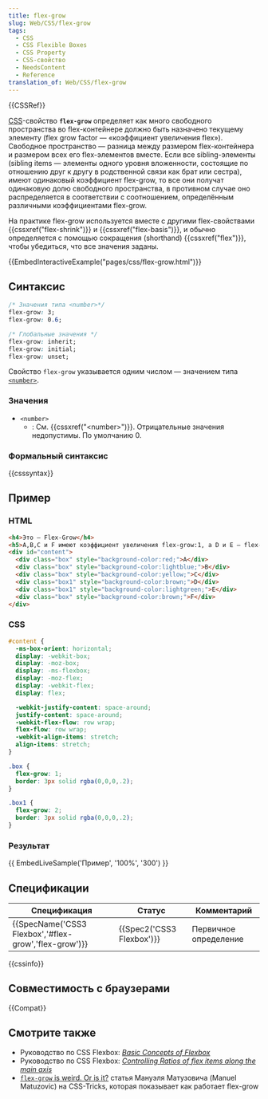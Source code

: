```yaml
---
title: flex-grow
slug: Web/CSS/flex-grow
tags:
  - CSS
  - CSS Flexible Boxes
  - CSS Property
  - CSS-свойство
  - NeedsContent
  - Reference
translation_of: Web/CSS/flex-grow
---
```


{{CSSRef}}

[CSS](/ru/docs/Web/CSS)-свойство **`flex-grow`** определяет как много свободного пространства во flex-контейнере должно быть назначено текущему элементу (flex grow factor — «коэффициент увеличения flex»). Свободное пространство — разница между размером flex-контейнера и размером всех его flex-элементов вместе. Если все sibling-элементы (sibling items — элементы одного уровня вложенности, состоящие по отношению друг к другу в родственной связи как брат или сестра), имеют одинаковый коэффициент flex-grow, то все они получат одинаковую долю свободного пространства, в противном случае оно распределяется в соответствии с соотношением, определённым различными коэффициентами flex-grow.

На практике flex-grow используется вместе с другими flex-свойствами {{cssxref("flex-shrink")}} и {{cssxref("flex-basis")}}, и обычно определяется с помощью сокращения (shorthand) {{cssxref("flex")}}, чтобы убедиться, что все значения заданы.

{{EmbedInteractiveExample("pages/css/flex-grow.html")}}

## Синтаксис

```css
/* Значения типа <number>*/
flex-grow: 3;
flex-grow: 0.6;

/* Глобальные значения */
flex-grow: inherit;
flex-grow: initial;
flex-grow: unset;
```

Свойство `flex-grow` указывается одним числом — значением типа [`<number>`](/ru/docs/Web/CSS/flex-grow#number).

### Значения

- `<number>`
  - : См. {{cssxref("&lt;number&gt;")}}. Отрицательные значения недопустимы. По умолчанию 0.

### Формальный синтаксис

{{csssyntax}}

## Пример

### HTML

```html
<h4>Это — Flex-Grow</h4>
<h5>A,B,C и F имеют коэффициент увеличения flex-grow:1, а D и E — flex-grow:2 .</h5>
<div id="content">
  <div class="box" style="background-color:red;">A</div>
  <div class="box" style="background-color:lightblue;">B</div>
  <div class="box" style="background-color:yellow;">C</div>
  <div class="box1" style="background-color:brown;">D</div>
  <div class="box1" style="background-color:lightgreen;">E</div>
  <div class="box" style="background-color:brown;">F</div>
</div>
```

### CSS

```css
#content {
  -ms-box-orient: horizontal;
  display: -webkit-box;
  display: -moz-box;
  display: -ms-flexbox;
  display: -moz-flex;
  display: -webkit-flex;
  display: flex;

  -webkit-justify-content: space-around;
  justify-content: space-around;
  -webkit-flex-flow: row wrap;
  flex-flow: row wrap;
  -webkit-align-items: stretch;
  align-items: stretch;
}

.box {
  flex-grow: 1;
  border: 3px solid rgba(0,0,0,.2);
}

.box1 {
  flex-grow: 2;
  border: 3px solid rgba(0,0,0,.2);
}
```

### Результат

{{ EmbedLiveSample('Пример', '100%', '300') }}

## Спецификации

| Спецификация                                                             | Статус                           | Комментарий           |
| ------------------------------------------------------------------------ | -------------------------------- | --------------------- |
| {{SpecName('CSS3 Flexbox','#flex-grow','flex-grow')}} | {{Spec2('CSS3 Flexbox')}} | Первичное определение |

{{cssinfo}}

## Совместимость с браузерами

{{Compat}}

## Смотрите также

- Руководство по CSS Flexbox: _[Basic Concepts of Flexbox](/ru/docs/Web/CSS/CSS_Flexible_Box_Layout/Basic_Concepts_of_Flexbox)_
- Руководство по CSS Flexbox: _[Controlling Ratios of flex items along the main axis](/ru/docs/Web/CSS/CSS_Flexible_Box_Layout/Controlling_Ratios_of_Flex_Items_Along_the_Main_Ax)_
- [`flex-grow` is weird. Or is it?](https://css-tricks.com/flex-grow-is-weird/) статья Мануэля Матузовича (Manuel Matuzovic) на CSS-Tricks, которая показывает как работает flex-grow
